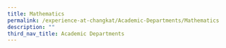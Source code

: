 ```yaml
---
title: Mathematics
permalink: /experience-at-changkat/Academic-Departments/Mathematics
description: ""
third_nav_title: Academic Departments
---
```

